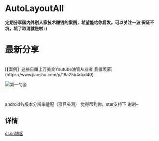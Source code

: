 # AutoLayoutAll

<b>定期分享国内外别人家技术赚钱的案例，希望能给你启发。可以关注一波 保证不坑，坑了取消就是啦 :) </b>
<br>
# 最新分享
<br>
[【案例】这些日赚上万美金Youtube油管从业者 我很羡慕](https://www.jianshu.com/p/18a25b4dcd40)

![第一勺金](https://upload-images.jianshu.io/upload_images/5415899-fcb0f0ad7b8e1df9.jpg)

<br/>

android各版本分辨率适配（项目亲测）
觉得帮到你，star支持下 谢谢~
<br/>
## 详情
[csdn博客](http://blog.csdn.net/guozhaohui628/article/details/71870530)
